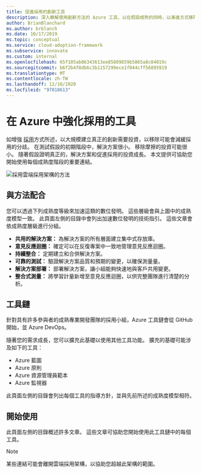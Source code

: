 ```yaml
---
title: 促進採用的創新工具
description: 深入瞭解使用創新方法的 Azure 工具，以在假設成熟的同時，以漸進方式移除衝突並促進採用。
author: BrianBlanchard
ms.author: brblanch
ms.date: 10/17/2019
ms.topic: conceptual
ms.service: cloud-adoption-framework
ms.subservice: innovate
ms.custom: internal
ms.openlocfilehash: 65f105ab86343613ee85809859b5865a8c04019c
ms.sourcegitcommit: b6f2b4f8db6c3b1157299ece1f044cff56895919
ms.translationtype: MT
ms.contentlocale: zh-TW
ms.lasthandoff: 12/10/2020
ms.locfileid: "97018613"
---
```

# <a name="tools-to-empower-adoption-in-azure"></a>在 Azure 中強化採用的工具

如增強 [採用](../considerations/ci-cd.md)方式所述，以大規模建立真正的創新需要投資，以移除可能會減緩採用的分歧。 在測試假設的初期階段中，解決方案很小。 移除摩擦的投資可能很小。 隨著假設證明真正的，解決方案和促進採用的投資成長。 本文提供可協助您開始使用每個成熟度階段的重要連結。

![採用雲端採用架構的方法](../../_images/innovate/empower-adoption-maturity.png)

## <a name="alignment-to-the-methodology"></a>與方法配合

您可以透過下列成熟度等級來加速這類的數位發明。 這些層級會與上圖中的成熟度模型一致。 此頁面左側的目錄中會列出加速數位發明的技術指引。 這些文章會依成熟度層級進行分組。

- **共用的解決方案：** 為解決方案的所有層面建立集中式存放庫。
- **意見反應迴圈：** 確定可以在反復專案中一致地管理意見反應迴圈。
- **持續整合：** 定期建立和合併解決方案。
- **可靠的測試：** 驗證解決方案品質和預期的變更，以確保測量量。
- **解決方案部署：** 部署解決方案，讓小組能夠快速地與客戶共用變更。
- **整合式測量：** 將學習計量新增至意見反應迴圈，以供完整團隊進行清楚的分析。

## <a name="toolchain"></a>工具鏈

針對具有許多參與者的成熟專業開發團隊的採用小組，Azure 工具鏈會從 GitHub 開始，並 Azure DevOps。

隨著您的需求成長，您可以擴充此基礎以使用其他工具功能。 擴充的基礎可能涉及如下的工具：

- Azure 藍圖
- Azure 原則
- Azure 資源管理員範本
- Azure 監視器

此頁面左側的目錄會列出每個工具的指導方針，並與先前所述的成熟度模型相符。

## <a name="get-started"></a>開始使用

此頁面左側的目錄概述許多文章。 這些文章可協助您開始使用此工具鏈中的每個工具。

> [!NOTE]
> 某些連結可能會離開雲端採用架構，以協助您超越此架構的範圍。
